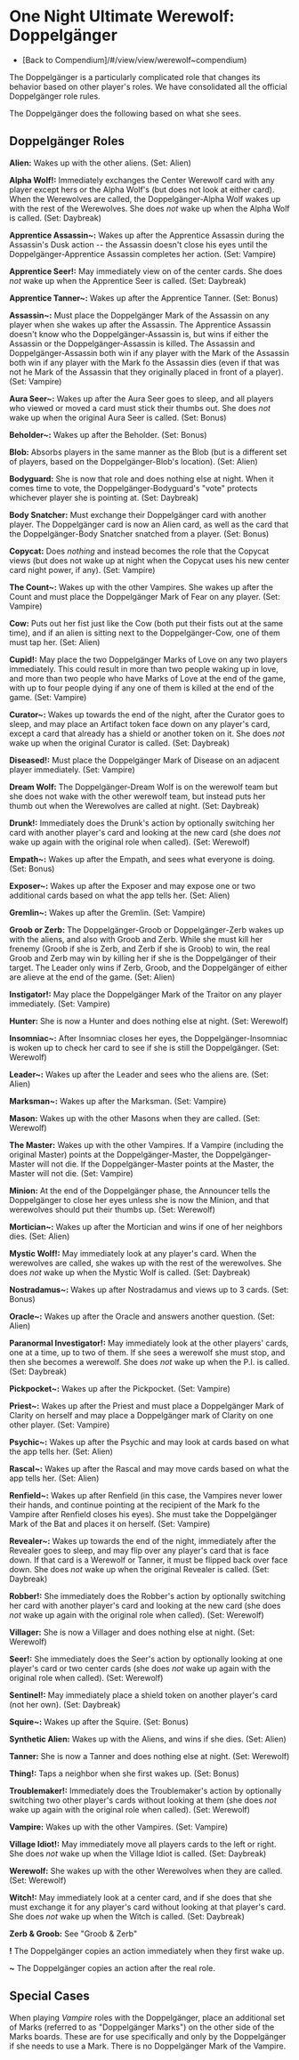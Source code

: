 # One Night Ultimate Werewolf: Doppelgänger

- [Back to Compendium]/#/view/view/werewolf~compendium)

The Doppelgänger is a particularly complicated role that changes its behavior based on other player's roles.
We have consolidated all the official Doppelgänger role rules.

The Doppelgänger does the following based on what she sees.

## Doppelgänger Roles

**Alien:** 
Wakes up with the other aliens.
(Set: Alien)

**Alpha Wolf!:** 
Immediately exchanges the Center Werewolf card with any player except hers or the Alpha Wolf's (but does not look at either card).
When the Werewolves are called, the Doppelgänger-Alpha Wolf wakes up with the rest of the Werewolves.
She does *not* wake up when the Alpha Wolf is called.
(Set: Daybreak)

**Apprentice Assassin~:** 
Wakes up after the Apprentice Assassin during the Assassin's Dusk action --
the Assassin doesn't close his eyes until the Doppelgänger-Apprentice Assassin completes her action.
(Set: Vampire)

**Apprentice Seer!:** 
May immediately view on of the center cards.
She does *not* wake up when the Apprentice Seer is called.
(Set: Daybreak)

**Apprentice Tanner~:** 
Wakes up after the Apprentice Tanner.
(Set: Bonus)

**Assassin~:** 
Must place the Doppelgänger Mark of the Assassin on any player when she wakes up after the Assassin.
The Apprentice Assassin doesn't know who the Doppelgänger-Assassin is, but wins if either the Assassin or the Doppelgänger-Assassin is killed. 
The Assassin and Doppelgänger-Assassin both win if any player with the Mark of the Assassin both win if any player with the Mark fo the Assassin dies
(even if that was not he Mark of the Assassin that they originally placed in front of a player).
(Set: Vampire)

**Aura Seer~:** 
Wakes up after the Aura Seer goes to sleep, and all players who viewed or moved a card must stick their thumbs out.
She does *not* wake up when the original Aura Seer is called.
(Set: Bonus)

**Beholder~:** 
Wakes up after the Beholder.
(Set: Bonus)

**Blob:** 
Absorbs players in the same manner as the Blob 
(but is a different set of players, based on the Doppelgänger-Blob's location).
(Set: Alien)

**Bodyguard:** 
She is now that role and does nothing else at night. 
When it comes time to vote, the Doppelgänger-Bodyguard's "vote" protects whichever player she is pointing at.
(Set: Daybreak)

**Body Snatcher:** 
Must exchange their Doppelgänger card with another player.
The Doppelgänger card is now an Alien card, as well as the card that the Doppelgänger-Body Snatcher snatched from a player.
(Set: Bonus)

**Copycat:** 
Does *nothing* and instead becomes the role that the Copycat views
(but does not wake up at night when the Copycat uses his new center card night power, if any).
(Set: Vampire)

**The Count~:** 
Wakes up with the other Vampires.
She wakes up after the Count and must place the Doppelgänger Mark of Fear on any player.
(Set: Vampire)

**Cow:** 
Puts out her fist just like the Cow (both put their fists out at the same time),
and if an alien is sitting next to the Doppelgänger-Cow, one of them must tap her.
(Set: Alien)

**Cupid!:** 
May place the two Doppelgänger Marks of Love on any two players immediately.
This could result in more than two people waking up in love,
and more than two people who have Marks of Love at the end of the game, 
with up to four people dying if any one of them is killed at the end of the game.
(Set: Vampire)

**Curator~:** 
Wakes up towards the end of the night, 
after the Curator goes to sleep, and may place an Artifact token face down on any player's card, 
except a card that already has a shield or another token on it.
She does *not* wake up when the original Curator is called.
(Set: Daybreak)

**Diseased!:** 
Must place the Doppelgänger Mark of Disease on an adjacent player immediately.
(Set: Vampire)

**Dream Wolf:** 
The Doppelgänger-Dream Wolf is on the werewolf team but she does not wake with the other werewolf team, 
but instead puts her thumb out when the Werewolves are called at night.
(Set: Daybreak)

**Drunk!:** 
Immediately does the Drunk's action by optionally switching her card with another player's card 
and looking at the new card (she does *not* wake up again with the original role when called).
(Set: Werewolf)

**Empath~:** 
Wakes up after the Empath, and sees what everyone is doing.
(Set: Bonus)

**Exposer~:** 
Wakes up after the Exposer and may expose one or two additional cards based on what the app tells her.
(Set: Alien)

**Gremlin~:** 
Wakes up after the Gremlin.
(Set: Vampire)

**Groob or Zerb:** 
The Doppelgänger-Groob or Doppelgänger-Zerb wakes up with the aliens, and also with Groob and Zerb.
While she must kill her frenemy (Groob if she is Zerb, and Zerb if she is Groob) to win, 
the real Groob and Zerb may win by killing her if she is the Doppelgänger of their target. 
The Leader only wins if Zerb, Groob, and the Doppelgänger of either are alieve at the end of the game.
(Set: Alien)

**Instigator!:** 
May place the Doppelgänger Mark of the Traitor on any player immediately.
(Set: Vampire)

**Hunter:** 
She is now a Hunter and does nothing else at night. 
(Set: Werewolf)

**Insomniac~:** 
After Insomniac closes her eyes, the Doppelgänger-Insomniac is woken up to check her card to see if she is still the Doppelgänger.
(Set: Werewolf)

**Leader~:** 
Wakes up after the Leader and sees who the aliens are.
(Set: Alien)

**Marksman~:** 
Wakes up after the Marksman.
(Set: Vampire)

**Mason:** 
Wakes up with the other Masons when they are called.
(Set: Werewolf)

**The Master:** 
Wakes up with the other Vampires.
If a Vampire (including the original Master) points at the Doppelgänger-Master, the Doppelgänger-Master will not die.
If the Doppelgänger-Master points at the Master, the Master will not die.
(Set: Vampire)

**Minion:** 
At the end of the Doppelgänger phase, 
the Announcer tells the Doppelgänger to close her eyes unless she is now the Minion, 
and that werewolves should put their thumbs up.
(Set: Werewolf)

**Mortician~:** 
Wakes up after the Mortician and wins if one of her neighbors dies.
(Set: Alien)

**Mystic Wolf!:** 
May immediately look at any player's card.
When the werewolves are called, she wakes up with the rest of the werewolves.
She does *not* wake up when the Mystic Wolf is called.
(Set: Daybreak)

**Nostradamus~:** 
Wakes up after Nostradamus and views up to 3 cards.
(Set: Bonus)

**Oracle~:** 
Wakes up after the Oracle and answers another question.
(Set: Alien)

**Paranormal Investigator!:** 
May immediately look at the other players' cards, one at a time, up to two of them.
If she sees a werewolf she must stop, and then she becomes a werewolf.
She does *not* wake up when the P.I. is called.
(Set: Daybreak)

**Pickpocket~:** 
Wakes up after the Pickpocket.
(Set: Vampire)

**Priest~:** 
Wakes up after the Priest and must place a Doppelgänger Mark of Clarity on herself and
may place a Doppelgänger mark of Clarity on one other player.
(Set: Vampire)

**Psychic~:** 
Wakes up after the Psychic and may look at cards based on what the app tells her.
(Set: Alien)

**Rascal~:** 
Wakes up after the Rascal and may move cards based on what the app tells her.
(Set: Alien)

**Renfield~:** 
Wakes up after Renfield 
(in this case, the Vampires never lower their hands, and continue pointing at the recipient of the Mark fo the Vampire 
after Renfield closes his eyes).
She must take the Doppelgänger Mark of the Bat and places it on herself.
(Set: Vampire)

**Revealer~:** 
Wakes up towards the end of the night, immediately after the Revealer goes to sleep, 
and may flip over any player's card that is face down.
If that card is a Werewolf or Tanner, it must be flipped back over face down. 
She does *not* wake up when the original Revealer is called.
(Set: Daybreak)

**Robber!:** 
She immediately does the Robber's action by optionally switching her card with another player's card and 
looking at the new card (she does *not* wake up again with the original role when called). 
(Set: Werewolf)

**Villager:** 
She is now a Villager and does nothing else at night. 
(Set: Werewolf)

**Seer!:** 
She immediately does the Seer's action by optionally looking at one player's card or two center cards 
(she does *not* wake up again with the original role when called). 
(Set: Werewolf)

**Sentinel!:** 
May immediately place a shield token on another player's card (not her own).
(Set: Daybreak)

**Squire~:** 
Wakes up after the Squire.
(Set: Bonus)

**Synthetic Alien:** 
Wakes up with the Aliens, and wins if she dies.
(Set: Alien)

**Tanner:** 
She is now a Tanner and does nothing else at night. 
(Set: Werewolf)

**Thing!:** 
Taps a neighbor when she first wakes up.
(Set: Bonus)

**Troublemaker!:** 
Immediately does the Troublemaker's action by optionally switching two other player's cards without looking at them 
(she does *not* wake up again with the original role when called).
(Set: Werewolf)

**Vampire:** 
Wakes up with the other Vampires.
(Set: Vampire)

**Village Idiot!:** 
May immediately move all players cards to the left or right. 
She does *not* wake up when the Village Idiot is called.
(Set: Daybreak)

**Werewolf:** 
She wakes up with the other Werewolves when they are called.
(Set: Werewolf)

**Witch!:** 
May immediately look at a center card, 
and if she does that she must exchange it for any player's card without looking at that player's card.
She does *not* wake up when the Witch is called.
(Set: Daybreak)

**Zerb & Groob:** 
See "Groob & Zerb"

**!** The Doppelgänger copies an action immediately when they first wake up.

**~** The Doppelgänger copies an action after the real role.

## Special Cases

When playing *Vampire* roles with the Doppelgänger,
place an additional set of Marks (referred to as "Doppelgänger Marks") on the other side of the Marks boards.
These are for use specifically and only by the Doppelgänger if she needs to use a Mark.
There is no Doppelgänger Mark of the Vampire.
